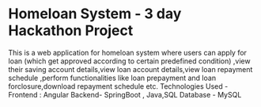 # Homeloan System - 3 day Hackathon Project
This is a web application for homeloan system where users can apply for loan (which get approved according to certain predefined condition) ,view their saving account details,view loan account details,view loan repayment schedule ,perform functionalities like loan prepayment and loan forclosure,download repayment schedule etc.
Technologies Used - 
Frontend : Angular
Backend- SpringBoot , Java,SQL
Database - MySQL
